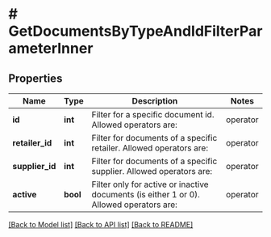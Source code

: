 # # GetDocumentsByTypeAndIdFilterParameterInner

## Properties

Name | Type | Description | Notes
------------ | ------------- | ------------- | -------------
**id** | **int** | Filter for a specific document id.  Allowed operators are:  | operator | example | | ------ | ------ | | &#x60;eq&#x60; | &#x60;eq;1337&#x60; | | &#x60;neq&#x60; | &#x60;neq;42&#x60; | | &#x60;gt&#x60; | &#x60;gt;69&#x60; | | &#x60;gte&#x60; | &#x60;gte;99&#x60; | | &#x60;lt&#x60; | &#x60;lt;69&#x60; | | &#x60;lte&#x60; | &#x60;lte;99&#x60; | | &#x60;btw&#x60; | &#x60;btw;10,20&#x60; | | &#x60;in&#x60; | &#x60;in;1,2,3&#x60; | | &#x60;nin&#x60; | &#x60;nin;4,5,6&#x60; | | [optional]
**retailer_id** | **int** | Filter for documents of a specific retailer.  Allowed operators are:  | operator | example | | ------ | ------ | | &#x60;eq&#x60; | &#x60;eq;1337&#x60; | | &#x60;neq&#x60; | &#x60;neq;42&#x60; | | &#x60;gt&#x60; | &#x60;gt;69&#x60; | | &#x60;gte&#x60; | &#x60;gte;99&#x60; | | &#x60;lt&#x60; | &#x60;lt;69&#x60; | | &#x60;lte&#x60; | &#x60;lte;99&#x60; | | &#x60;btw&#x60; | &#x60;btw;10,20&#x60; | | &#x60;in&#x60; | &#x60;in;1,2,3&#x60; | | &#x60;nin&#x60; | &#x60;nin;4,5,6&#x60; | | [optional]
**supplier_id** | **int** | Filter for documents of a specific supplier.  Allowed operators are:  | operator | example | | ------ | ------ | | &#x60;eq&#x60; | &#x60;eq;1337&#x60; | | &#x60;neq&#x60; | &#x60;neq;42&#x60; | | &#x60;gt&#x60; | &#x60;gt;69&#x60; | | &#x60;gte&#x60; | &#x60;gte;99&#x60; | | &#x60;lt&#x60; | &#x60;lt;69&#x60; | | &#x60;lte&#x60; | &#x60;lte;99&#x60; | | &#x60;btw&#x60; | &#x60;btw;10,20&#x60; | | &#x60;in&#x60; | &#x60;in;1,2,3&#x60; | | &#x60;nin&#x60; | &#x60;nin;4,5,6&#x60; | | [optional]
**active** | **bool** | Filter only for active or inactive documents (is either 1 or 0).  Allowed operators are:  | operator | example | | ------ | ------ | | &#x60;eq&#x60; | &#x60;eq;1&#x60; | | &#x60;neq&#x60; | &#x60;neq;0&#x60; | | [optional]

[[Back to Model list]](../../README.md#models) [[Back to API list]](../../README.md#endpoints) [[Back to README]](../../README.md)
